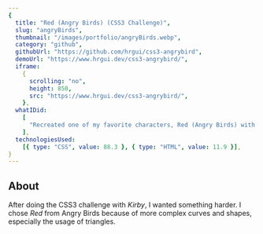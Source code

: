```yaml
---
{
  title: "Red (Angry Birds) (CSS3 Challenge)",
  slug: "angryBirds",
  thumbnail: "/images/portfolio/angryBirds.webp",
  category: "github",
  githubUrl: "https://github.com/hrgui/css3-angrybird",
  demoUrl: "https://www.hrgui.dev/css3-angrybird/",
  iframe:
    {
      scrolling: "no",
      height: 850,
      src: "https://www.hrgui.dev/css3-angrybird/",
    },
  whatIDid:
    [
      "Recreated one of my favorite characters, Red (Angry Birds) with just CSS",
    ],
  technologiesUsed:
    [{ type: "CSS", value: 88.3 }, { type: "HTML", value: 11.9 }],
}
---
```


## About

After doing the CSS3 challenge with _Kirby_, I wanted something harder. I chose _Red_ from Angry Birds because of more complex curves and shapes, especially the usage of triangles.
